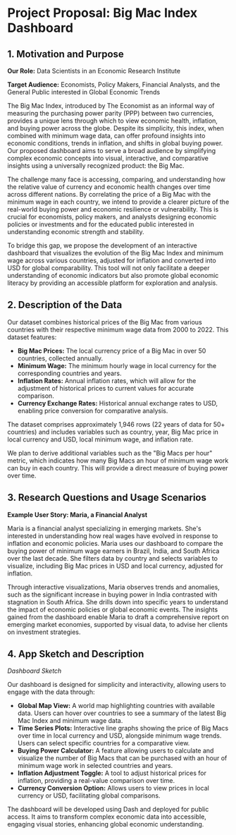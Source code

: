 # Project Proposal: Big Mac Index Dashboard

## 1. Motivation and Purpose

**Our Role:** Data Scientists in an Economic Research Institute

**Target Audience:** Economists, Policy Makers, Financial Analysts, and the General Public interested in Global Economic Trends

The Big Mac Index, introduced by The Economist as an informal way of measuring the purchasing power parity (PPP) between two currencies, provides a unique lens through which to view economic health, inflation, and buying power across the globe. Despite its simplicity, this index, when combined with minimum wage data, can offer profound insights into economic conditions, trends in inflation, and shifts in global buying power. Our proposed dashboard aims to serve a broad audience by simplifying complex economic concepts into visual, interactive, and comparative insights using a universally recognized product: the Big Mac.

The challenge many face is accessing, comparing, and understanding how the relative value of currency and economic health changes over time across different nations. By correlating the price of a Big Mac with the minimum wage in each country, we intend to provide a clearer picture of the real-world buying power and economic resilience or vulnerability. This is crucial for economists, policy makers, and analysts designing economic policies or investments and for the educated public interested in understanding economic strength and stability.

To bridge this gap, we propose the development of an interactive dashboard that visualizes the evolution of the Big Mac Index and minimum wage across various countries, adjusted for inflation and converted into USD for global comparability. This tool will not only facilitate a deeper understanding of economic indicators but also promote global economic literacy by providing an accessible platform for exploration and analysis.

## 2. Description of the Data

Our dataset combines historical prices of the Big Mac from various countries with their respective minimum wage data from 2000 to 2022. This dataset features:

- **Big Mac Prices:** The local currency price of a Big Mac in over 50 countries, collected annually.
- **Minimum Wage:** The minimum hourly wage in local currency for the corresponding countries and years.
- **Inflation Rates:** Annual inflation rates, which will allow for the adjustment of historical prices to current values for accurate comparison.
- **Currency Exchange Rates:** Historical annual exchange rates to USD, enabling price conversion for comparative analysis.

The dataset comprises approximately 1,946 rows (22 years of data for 50+ countries) and includes variables such as country, year, Big Mac price in local currency and USD, local minimum wage, and inflation rate.

We plan to derive additional variables such as the "Big Macs per hour" metric, which indicates how many Big Macs an hour of minimum wage work can buy in each country. This will provide a direct measure of buying power over time.

## 3. Research Questions and Usage Scenarios

**Example User Story: Maria, a Financial Analyst**

Maria is a financial analyst specializing in emerging markets. She's interested in understanding how real wages have evolved in response to inflation and economic policies. Maria uses our dashboard to compare the buying power of minimum wage earners in Brazil, India, and South Africa over the last decade. She filters data by country and selects variables to visualize, including Big Mac prices in USD and local currency, adjusted for inflation.

Through interactive visualizations, Maria observes trends and anomalies, such as the significant increase in buying power in India contrasted with stagnation in South Africa. She drills down into specific years to understand the impact of economic policies or global economic events. The insights gained from the dashboard enable Maria to draft a comprehensive report on emerging market economies, supported by visual data, to advise her clients on investment strategies.

## 4. App Sketch and Description

*Dashboard Sketch*

Our dashboard is designed for simplicity and interactivity, allowing users to engage with the data through:

- **Global Map View:** A world map highlighting countries with available data. Users can hover over countries to see a summary of the latest Big Mac Index and minimum wage data.
- **Time Series Plots:** Interactive line graphs showing the price of Big Macs over time in local currency and USD, alongside minimum wage trends. Users can select specific countries for a comparative view.
- **Buying Power Calculator:** A feature allowing users to calculate and visualize the number of Big Macs that can be purchased with an hour of minimum wage work in selected countries and years.
- **Inflation Adjustment Toggle:** A tool to adjust historical prices for inflation, providing a real-value comparison over time.
- **Currency Conversion Option:** Allows users to view prices in local currency or USD, facilitating global comparisons.

The dashboard will be developed using Dash and deployed for public access. It aims to transform complex economic data into accessible, engaging visual stories, enhancing global economic understanding.
